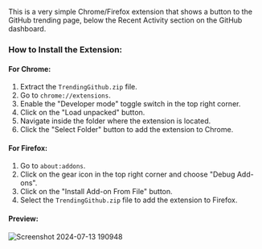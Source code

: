 This is a very simple Chrome/Firefox extension that shows a button to the GitHub trending page, below the Recent Activity section on the GitHub dashboard.

### How to Install the Extension:

#### For Chrome:

1. Extract the `TrendingGithub.zip` file.
2. Go to `chrome://extensions`.
3. Enable the "Developer mode" toggle switch in the top right corner.
4. Click on the "Load unpacked" button.
5. Navigate inside the folder where the extension is located.
6. Click the "Select Folder" button to add the extension to Chrome.

#### For Firefox:

1. Go to `about:addons`.
2. Click on the gear icon in the top right corner and choose "Debug Add-ons".
3. Click on the "Install Add-on From File" button.
4. Select the `TrendingGithub.zip` file to add the extension to Firefox.


#### Preview:

![Screenshot 2024-07-13 190948](https://github.com/user-attachments/assets/bc898a96-84c8-4430-b1d8-b55b0dadabd3)
